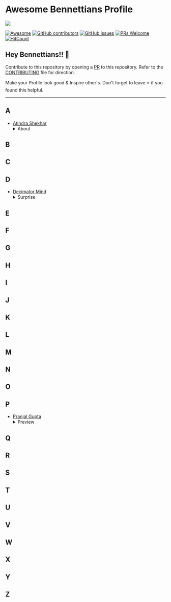 # Awesome Bennettians Profile

<img src="IMAGES/BENNETT.PNG">

[![Awesome](https://awesome.re/badge.svg)](https://awesome.re) [![GitHub contributors](https://img.shields.io/github/contributors/pranjal36/BENNETTIANS)](https://github.com/pranjal36/BENNETTIANS/graphs/contributors) [![GitHub issues](https://img.shields.io/github/issues/pranjal36/BENNETTIANS)](https://github.com/pranjal36/BENNETTIANS/issues) [![PRs Welcome](https://img.shields.io/badge/PRs-welcome-brightgreen.svg?style=flat-square)](https://github.com/pranjal36/BENNETTIANS/pulls) [![HitCount](https://views.whatilearened.today/views/github/pranjal36/BENNETTIANS.svg)](https://github.com/pranjal36/BENNETTIANS)

## Hey Bennettians!! 👋

Contribute to this repository by opening a [PR](./CONTRIBUTING.md) to this repository. Refer to the [CONTRIBUTING](./CONTRIBUTING.md) file for direction.

Make your Profile look good & Inspire other's. Don't forget to leave :star: if you found this helpful.

---

## A
- [Atindra Shekhar](https://github.com/atindra305)
  <details>
  		<summary>About</summary>
  		<img src="">
  </details>
## B

## C

## D
- [Decimator Mind](http://github.com/DecimatorMind)
  <details>
  		<summary>Surprise</summary>
  		<img src="https://media.giphy.com/media/lgcUUCXgC8mEo/giphy.gif">
  </details>

## E

## F

## G

## H

## I

## J

## K

## L

## M

## N

## O

## P

- [Pranjal Gupta](https://github.com/pranjal36)
  <details>
  		<summary>Preview</summary>
  		<img src="IMAGES/pranjal36.PNG">
  </details>

## Q

## R

## S

## T

## U

## V

## W

## X

## Y

## Z

